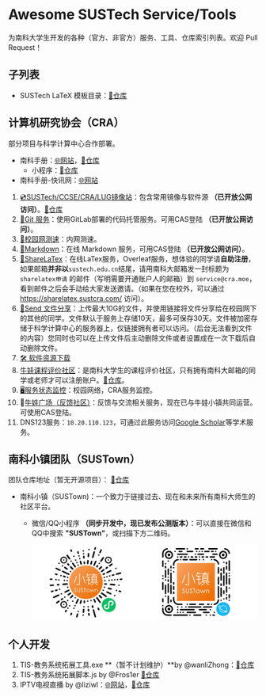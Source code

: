 # Awesome SUSTech Service/Tools

为南科大学生开发的各种（官方、非官方）服务、工具、仓库索引列表。欢迎 Pull Request！

## 子列表
* SUSTech LaTeX 模板目录：[📁仓库](https://github.com/SUSTC/latex-template)

## 计算机研究协会（CRA）

部分项目与科学计算中心合作部署。

* 南科手册：[🌐网站](https://sustech.online/)，[📁仓库](https://github.com/sustech-cra/sustech-online-ng)
  * 小程序：[📁仓库](https://github.com/sustech-cra/sustech-online-wxapp)
* 南科手册-快讯网：[🌐网站](https://daily.sustech.online/)

1. [💿SUSTech/CCSE/CRA/LUG镜像站](https://mirrors.sustech.edu.cn/)：包含常用镜像与软件源 **（已开放公网访问）**。[📁仓库](https://github.com/SUSTech-CRA/ccse-mirrors-web)
2. [💾Git 服务](https://mirrors.sustech.edu.cn/git/)：使用GitLab部署的代码托管服务。可用CAS登陆 **（已开放公网访问）**。
3. [📶校园网测速](https://speedtest.cra.moe/)：内网测速。
4. [📄Markdown](https://md.cra.moe/)：在线 Markdown 服务，可用CAS登陆 **（已开放公网访问）**。
5. [📄ShareLaTex](https://sharelatex.cra.moe/project)：在线LaTex服务，Overleaf服务，想体验的同学请**自助注册**，如果邮箱**并非以**`sustech.edu.cn`结尾，请用南科大邮箱发一封标题为 `sharelatex申请` 的邮件（写明需要开通账户人的邮箱）到 `service@cra.moe`，看到邮件之后会手动给大家发送邀请。（如果在您在校外，可以通过 <https://sharelatex.sustcra.com/> 访问）。
6. [📁Send 文件分享](https://send.cra.moe/)：上传最大10G的文件，并使用链接将文件分享给在校园网下的其他的同学。文件默认于服务上存储10天，最多可保存30天。文件被加密存储于科学计算中心的服务器上，仅链接拥有者可以访问。（后台无法看到文件的内容）您同时也可以在上传文件后主动删除文件或者设置成在一次下载后自动删除文件。
7. [🛠 软件资源下载](https://dl.cra.moe/)
8. [牛娃课程评价社区](https://nces.cra.moe/)：是南科大学生的课程评价社区，只有拥有南科大邮箱的同学或老师才可以注册账户。[📁仓库](https://github.com/SUSTech-CRA/sustech-course)。
9. [🖥️服务状态监控](https://monitor.cra.moe)：校园网络，CRA服务监控。
10. 🌊[牛娃广场（反馈社区）](https://c.cra.moe)：反馈与交流相关服务，现在已与牛娃小镇共同运营。可使用CAS登陆。
11. DNS123服务：`10.20.110.123`，可通过此服务访问[Google Scholar](https://scholar.google.com.hk/)等学术服务。

## 南科小镇团队（SUSTown）

团队仓库地址（暂无开源项目）： [📁仓库](https://github.com/SUSTown)

- 南科小镇（SUSTown)：一个致力于链接过去、现在和未来所有南科大师生的社区平台。

  - 微信/QQ小程序 **（同步开发中，现已发布公测版本）**：可以直接在微信和QQ中搜索 **"SUSTown"**，或扫描下方二维码。

    ![请使用微信或QQ扫描小程序码](./assets/sustown/SUSTown_miniprogram_mixed_QRcode.jpg)
  
  

## 个人开发
1. TIS-教务系统拓展工具.exe **（暂不计划维护）**by @wanliZhong：[📁仓库](https://github.com/wanliZhong/SUSTechDropTis)
2. TIS-教务系统拓展脚本.js by @Fros1er [📁仓库](https://github.com/Fros1er/SUSTechTISHelper)
3. IPTV电视直播 by @liziwl：[🌐网站](https://iptv.liziwl.cn/)，[📁仓库](https://github.com/liziwl/iptv-panel-react)
